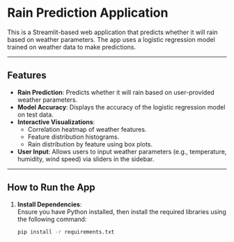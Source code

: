 # Rain Prediction Application

This is a Streamlit-based web application that predicts whether it will rain based on weather parameters. The app uses a logistic regression model trained on weather data to make predictions.

---

## Features

- **Rain Prediction**: Predicts whether it will rain based on user-provided weather parameters.
- **Model Accuracy**: Displays the accuracy of the logistic regression model on test data.
- **Interactive Visualizations**:
  - Correlation heatmap of weather features.
  - Feature distribution histograms.
  - Rain distribution by feature using box plots.
- **User Input**: Allows users to input weather parameters (e.g., temperature, humidity, wind speed) via sliders in the sidebar.

---

## How to Run the App

1. **Install Dependencies**:  
   Ensure you have Python installed, then install the required libraries using the following command:
   ```bash
   pip install -r requirements.txt
   ```

